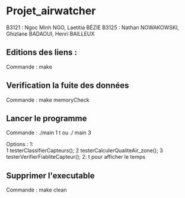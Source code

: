 # Projet_airwatcher
B3121 : Ngoc Minh NGO, Laetitia BÉZIE
B3125 : Nathan NOWAKOWSKI, Ghizlane BADAOUI, Henri BAILLEUX

## Editions des liens :
Commande : make

## Verification la fuite des données 
Commande : make memoryCheck

## Lancer le programme
Commande : ./main 1 t    ou ./ main 3

Options : 
1:  
1 testerClassifierCapteurs();
2 testerCalculerQualiteAir_zone();
3 testerVerifierFiabliteCapteur(); 
2: 
t pour afficher le temps

## Supprimer l'executable
Commande : make clean
